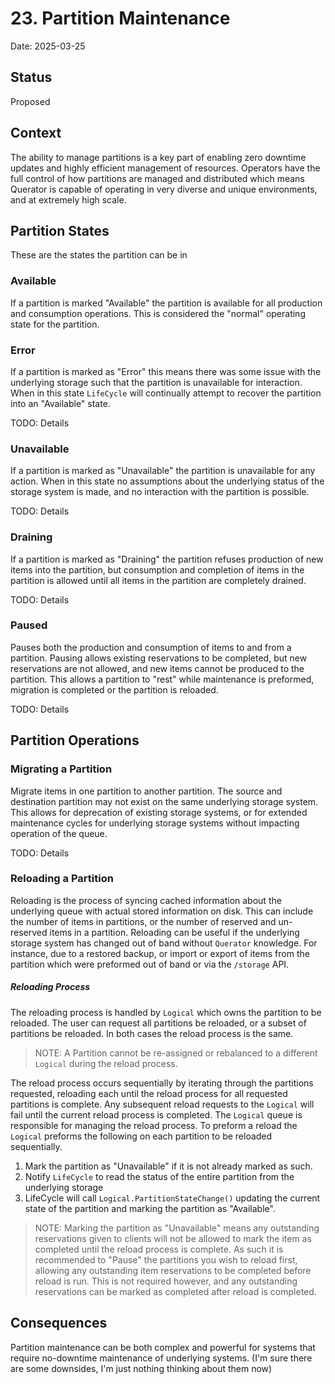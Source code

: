# 23. Partition Maintenance

Date: 2025-03-25

## Status

Proposed

## Context

The ability to manage partitions is a key part of enabling zero downtime updates and highly 
efficient management of resources. Operators have the full control of how partitions are
managed and distributed which means Querator is capable of operating in very diverse and 
unique environments, and at extremely high scale.

## Partition States
These are the states the partition can be in

### Available
If a partition is marked "Available" the partition is available for all production and consumption 
operations. This is considered the "normal" operating state for the partition.

### Error
If a partition is marked as "Error" this means there was some issue with the underlying storage
such that the partition is unavailable for interaction. When in this state `LifeCycle` will continually
attempt to recover the partition into an "Available" state.

TODO: Details

### Unavailable
If a partition is marked as "Unavailable" the partition is unavailable for any action. When in this
state no assumptions about the underlying status of the storage system is made, and no interaction
with the partition is possible.

TODO: Details

### Draining
If a partition is marked as "Draining" the partition refuses production of new items into the partition,
but consumption and completion of items in the partition is allowed until all items in the partition
are completely drained.

TODO: Details

### Paused
Pauses both the production and consumption of items to and from a partition. Pausing allows existing
reservations to be completed, but new reservations are not allowed, and new items cannot be produced to
the partition. This allows a partition to "rest" while maintenance is preformed, migration is completed
or the partition is reloaded.

TODO: Details

## Partition Operations

### Migrating a Partition
Migrate items in one partition to another partition. The source and destination partition may not exist
on the same underlying storage system. This allows for deprecation of existing storage systems, or for
extended maintenance cycles for underlying storage systems without impacting operation of the queue.

TODO: Details

### Reloading a Partition
Reloading is the process of syncing cached information about the underlying queue with actual stored
information on disk. This can include the number of items in partitions, or the number of reserved
and un-reserved items in a partition. Reloading can be useful if the underlying storage system has
changed out of band without `Querator` knowledge. For instance, due to a restored backup, or import
or export of items from the partition which were preformed out of band or via the `/storage` API.

##### Reloading Process
The reloading process is handled by `Logical` which owns the partition to be reloaded. The user can 
request all partitions be reloaded, or a subset of partitions be reloaded. In both cases the reload 
process is the same. 

> NOTE: A Partition cannot be re-assigned or rebalanced to a different `Logical` during the reload process.

The reload process occurs sequentially by iterating through the partitions requested, reloading each until
the reload process for all requested partitions is complete. Any subsequent reload requests to the `Logical`
will fail until the current reload process is completed. The `Logical` queue is responsible for managing 
the reload process. To preform a reload the `Logical` preforms the following on each partition to be 
reloaded sequentially.

1. Mark the partition as "Unavailable" if it is not already marked as such.
2. Notify `LifeCycle` to read the status of the entire partition from the underlying storage
3. LifeCycle will call `Logical.PartitionStateChange()` updating the current state of the partition and marking the
partition as "Available".

> NOTE: Marking the partition as "Unavailable" means any outstanding reservations given to clients will 
> not be allowed to mark the item as completed until the reload process is complete. As such it is 
> recommended to "Pause" the partitions you wish to reload first, allowing any outstanding item 
> reservations to be completed before reload is run. This is not required however, and any outstanding 
> reservations can be marked as completed after reload is completed.

## Consequences

Partition maintenance can be both complex and powerful for systems that require no-downtime maintenance of underlying 
systems. (I'm sure there are some downsides, I'm just nothing thinking about them now)
